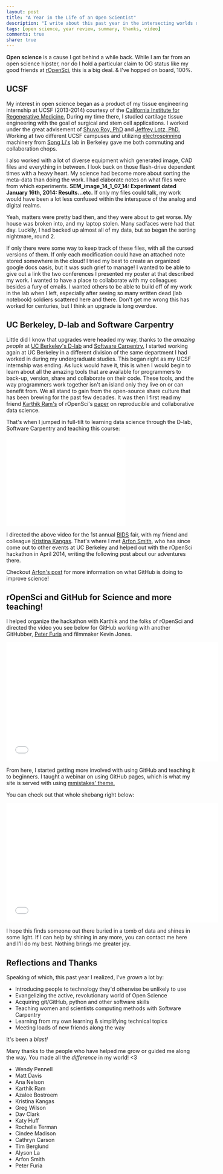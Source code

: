 ```yaml
---
layout: post
title: "A Year in the Life of an Open Scientist"
description: "I write about this past year in the intersecting worlds of science, pedagogy, data science, and technology."
tags: [open science, year review, summary, thanks, video]
comments: true
share: true
---
```


**Open science** is a cause I got behind a while back. While I am far from an open science hipster, nor do I hold a particular claim to OG status like my good friends at [rOpenSci](http://ropensci.org/), this is a big deal. & I've hopped on board, 100%.

## UCSF

My interest in open science began as a product of my tissue engineering internship at UCSF (2013-2014) courtesy of the [California Institute for Regenerative Medicine.](http://www.cirm.ca.gov/) During my time there, I studied cartilage tissue engineering with the goal of surgical and stem cell applications. I worked under the great advisement of [Shuvo Roy, PhD](http://pharm.ucsf.edu/roy/people) and [Jeffrey Lotz, PhD.](http://orthosurg.ucsf.edu/home/faculty/biography/jeffrey-lotz-phd/)
Working at two different UCSF campuses and utilizing [electrospinning](http://en.wikipedia.org/wiki/Electrospinning) machinery from [Song Li's](http://ctelab.berkeley.edu/) lab in Berkeley gave me both commuting and collaboration chops.

I also worked with a lot of diverse equipment which generated image, CAD files and everything in between. I look back on those flash-drive dependent times with a heavy heart. My science had become more about sorting the meta-data than doing the work. I had elaborate notes on what files were from which experiments. **SEM_image_14_1_07_14: Experiment dated January 16th, 2014: Results...etc.** If only my files could talk, my work would have been a lot less confused within the interspace of the analog and digital realms.

Yeah, matters were pretty bad then, and they were about to get worse. My house was broken into, and my laptop stolen. Many sadfaces were had that day. Luckily, I had backed up almost all of my data, but so began the sorting nightmare, round 2.

If only there were some way to keep track of these files, with all the cursed versions of them. If only each modification could have an attached note stored somewhere in the cloud! I tried my best to create an organized google docs oasis, but it was such grief to manage! I wanted to be able to give out a link the two conferences I presented my poster at that described my work. I wanted to have a place to collaborate with my colleagues besides a fury of emails. I wanted others to be able to build off of my work in the lab when I left, especially after seeing so many written dead (lab notebook) soldiers scattered here and there. Don't get me wrong this has worked for centuries, but I think an upgrade is long overdue.

## UC Berkeley, D-lab and Software Carpentry

Little did I know that upgrades were headed my way, thanks to the *amazing people* at [UC Berkeley's D-lab](http://dlab.berkeley.edu/) and [Software Carpentry.](http://software-carpentry.org/) I started working again at UC Berkeley in a different division of the same department I had worked in during my undergraduate studies. This began right as my UCSF internship was ending. As luck would have it, this is when I would begin to learn about all the amazing tools that are available for programmers to back-up, version, share and collaborate on their code. These tools, and the way programmers work together isn't an island only they live on or can benefit from. We all stand to gain from the open-source share culture that has been brewing for the past few decades. It was then I first read my friend [Karthik Ram's](http://nature.berkeley.edu/~kram/) of rOpenSci's [paper](http://www.scfbm.org/content/8/1/7) on reproducible and collaborative data science.

That's when I jumped in full-tilt to learning data science through the D-lab, Software Carpentry and teaching this course:

<iframe width="315" height="236" src="//www.youtube.com/embed/Bq71Pqdukeo" frameborder="0"> </iframe>

I directed the above video for the 1st annual [BIDS](http://vcresearch.berkeley.edu/datascience) fair, with my friend and colleague [Kristina Kangas](http://scholar.berkeley.edu/kristinakangas/). That's where I met [Arfon Smith](http://www.arfon.org/), who has since come out to other events at UC Berkeley and helped out with the rOpenSci hackathon in April 2014, writing the following post about our adventures there.

Checkout [Arfon's post](https://github.com/blog/1840-improving-github-for-science) for more information on what GitHub is doing to improve science!

## rOpenSci and GitHub for Science and more teaching!

I helped organize the hackathon with Karthik and the folks of rOpenSci and directed the video you see below for GitHub working with another GitHubber, [Peter Furia](https://github.com/blog/1417-peter-furia-is-a-githubber) and filmmaker Kevin Jones.

<iframe width="560" height="315" src="//www.youtube.com/embed/iUcm5COsKJo" frameborder="0"> </iframe>

From here, I started getting more involved with using GitHub and teaching it to beginners. I taught a webinar on using GitHub pages, which is what my site is served with using [mmistakes' theme.](https://github.com/mmistakes/hpstr-jekyll-theme)

You can check out that whole shebang right below:

<iframe width="560" height="315" src="//www.youtube.com/embed/4TrOCv5Kukk" frameborder="0"> </iframe>


I hope this finds someone out there buried in a tomb of data and shines in some light. If I can help by shining in any more, you can contact me here and I'll do my best. Nothing brings me greater joy.

## Reflections and Thanks

Speaking of which, this past year I realized, I've *grown* a lot by:

* Introducing people to technology they'd otherwise be unlikely to use
* Evangelizing the active, revolutionary world of Open Science
* Acquiring git/GitHub, python and other software skills
* Teaching women and scientists computing methods with Software Carpentry
* Learning from my own learning & simplifying technical topics
* Meeting loads of new friends along the way

It's been a *blast!*

Many thanks to the people who have helped me grow or guided me along the way. You made all the *difference* in my world! <3

* Wendy Pennell
* Matt Davis
* Ana Nelson
* Karthik Ram
* Azalee Bostroem
* Kristina Kangas
* Greg Wilson
* Dav Clark
* Katy Huff
* Rochelle Terman
* Cindee Madison
* Cathryn Carson
* Tim Berglund
* Alyson La
* Arfon Smith
* Peter Furia

